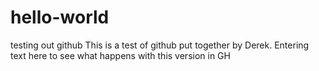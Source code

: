 # hello-world
testing out github
This is a test of github put together by Derek.
Entering text here to see what happens with this version in GH
